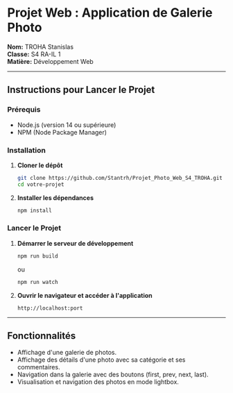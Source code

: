 # Projet Web : Application de Galerie Photo


**Nom:** TROHA Stanislas   
**Classe:** S4 RA-IL 1  
**Matière:** Développement Web

---


## Instructions pour Lancer le Projet

### Prérequis
- Node.js (version 14 ou supérieure)
- NPM (Node Package Manager)

### Installation
1. **Cloner le dépôt**
    ```bash
    git clone https://github.com/Stantrh/Projet_Photo_Web_S4_TROHA.git
    cd votre-projet
    ```

2. **Installer les dépendances**
    ```bash
    npm install
    ```

### Lancer le Projet
1. **Démarrer le serveur de développement**
    ```bash
    npm run build
    ```
    ou
    ```bash
    npm run watch
    ```

2. **Ouvrir le navigateur et accéder à l'application**
    ```
    http://localhost:port
    ```

---

## Fonctionnalités
- Affichage d'une galerie de photos.
- Affichage des détails d'une photo avec sa catégorie et ses commentaires.
- Navigation dans la galerie avec des boutons (first, prev, next, last).
- Visualisation et navigation des photos en mode lightbox.



